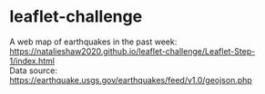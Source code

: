 # leaflet-challenge
A web map of earthquakes in the past week: https://natalieshaw2020.github.io/leaflet-challenge/Leaflet-Step-1/index.html
<br>Data source: https://earthquake.usgs.gov/earthquakes/feed/v1.0/geojson.php